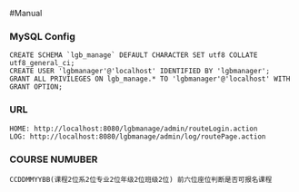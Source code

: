 #Manual

### MySQL Config
```
CREATE SCHEMA `lgb_manage` DEFAULT CHARACTER SET utf8 COLLATE utf8_general_ci;
CREATE USER 'lgbmanager'@'localhost' IDENTIFIED BY 'lgbmanager';
GRANT ALL PRIVILEGES ON lgb_manage.* TO 'lgbmanager'@'localhost' WITH GRANT OPTION;
```

### URL
```
HOME: http://localhost:8080/lgbmanage/admin/routeLogin.action
LOG: http://localhost:8080/lgbmanage/admin/log/routePage.action
```

### COURSE NUMUBER
```
CCDDMMYYBB(课程2位系2位专业2位年级2位班级2位) 前六位座位判断是否可报名课程
```